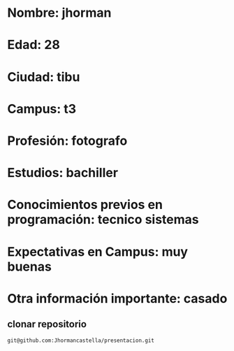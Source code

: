 # Nombre: jhorman 
# Edad: 28
# Ciudad: tibu
# Campus: t3
# Profesión: fotografo
# Estudios: bachiller
# Conocimientos previos en programación: tecnico sistemas
# Expectativas en Campus: muy buenas 
# Otra información importante: casado

## clonar repositorio
```bash
git@github.com:Jhormancastella/presentacion.git
```
